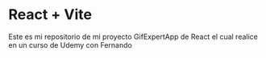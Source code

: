 # React + Vite

Este es mi repositorio de mi proyecto GifExpertApp de React el cual realice en un curso de Udemy con Fernando
